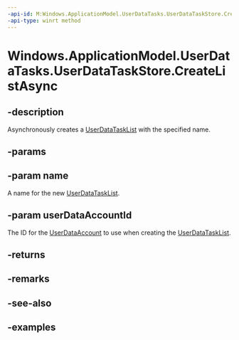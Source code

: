 ```yaml
---
-api-id: M:Windows.ApplicationModel.UserDataTasks.UserDataTaskStore.CreateListAsync(System.String,System.String)
-api-type: winrt method
---
```


<!-- Method syntax.
public IAsyncOperation<UserDataTaskList> UserDataTaskStore.CreateListAsync(String name, String userDataAccountId)
-->

# Windows.ApplicationModel.UserDataTasks.UserDataTaskStore.CreateListAsync

## -description
Asynchronously creates a [UserDataTaskList](userdatatasklist.md) with the specified name.

## -params

## -param name
A name for the new [UserDataTaskList](userdatatasklist.md).

## -param userDataAccountId
The ID for the [UserDataAccount](../windows.applicationmodel.userdataaccounts/userdataaccount.md) to use when creating the [UserDataTaskList](userdatatasklist.md).

## -returns

## -remarks

## -see-also

## -examples

